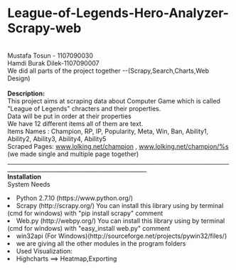 # League-of-Legends-Hero-Analyzer-Scrapy-web
<br>Mustafa Tosun - 1107090030 
<br>Hamdi Burak Dilek-1107090007
<br>We did all parts of the project together --(Scrapy,Search,Charts,Web Design)
<br>
<br><b>Description:</b>
<br>This project aims at scraping data about Computer Game which is called "League of Legends" chracters and their properties.
<br>Data will be put in order at their properties
<br>We have 12 different items all of them are text.
<br>Items Names : Champion, RP, IP, Popularity, Meta, Win, Ban, Ability1, Ability2, Ability3, Ability4, Ability5
<br>Scraped Pages: www.lolking.net/champion , www.lolking.net/champion/%s (we made single and multiple page together)
<br>_______________________________________________________________________________________________________________________________
<br> <b>Installation</b>
<br>System Needs
<br>
<li>Python 2.7.10 (https://www.python.org/)
<li>Scrapy (http://scrapy.org/) You can install this library using by terminal (cmd for windows) with "pip install scrapy" comment
<li>Web.py (http://webpy.org/)  You can install this library using by terminal (cmd for windows) with "easy_install web.py" comment
<li>win32api (For Windows)(http://sourceforge.net/projects/pywin32/files/)
<li> we are giving all the other modules in the program folders
<li>Used Visualization:
<li>Highcharts ==> Heatmap,Exporting
